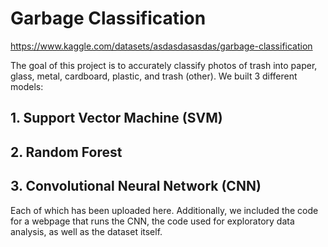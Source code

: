 # Garbage Classification 
https://www.kaggle.com/datasets/asdasdasasdas/garbage-classification

The goal of this project is to accurately classify photos of trash into paper, glass, metal, cardboard, plastic, and trash (other).
We built 3 different models:
## 1. Support Vector Machine (SVM)
## 2. Random Forest 
## 3. Convolutional Neural Network (CNN)
Each of which has been uploaded here. Additionally, we included the code for a webpage that runs the CNN, the code used for exploratory data analysis, as well as the dataset itself. 
